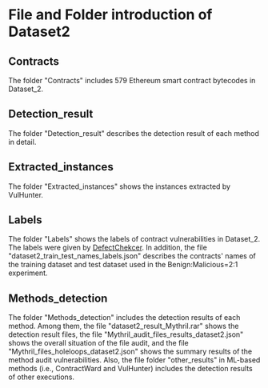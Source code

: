 # File and Folder introduction of Dataset2

## Contracts

The folder "Contracts" includes 579 Ethereum smart contract bytecodes in Dataset_2.

## Detection_result

The folder "Detection_result" describes the detection result of each method in detail. 

## Extracted_instances

The folder "Extracted_instances" shows the instances extracted by VulHunter.

## Labels

The folder "Labels" shows the labels of contract vulnerabilities in Dataset_2. The labels were given by [DefectChekcer](https://github.com/Jiachi-Chen/DefectChecker). In addition, the file "dataset2_train_test_names_labels.json" describes the contracts' names of the training dataset and test dataset used in the Benign:Malicious=2:1 experiment.

## Methods_detection

The folder "Methods_detection" includes the detection results of each method. Among them, the file "dataset2_result_Mythril.rar" shows the detection result files, the file "Mythril_audit_files_results_dataset2.json" shows the overall situation of the file audit, and the file "Mythril_files_holeloops_dataset2.json" shows the summary results of the method audit vulnerabilities. Also, the file folder "other_results" in ML-based methods (i.e., ContractWard and VulHunter) includes the detection results of other executions.
